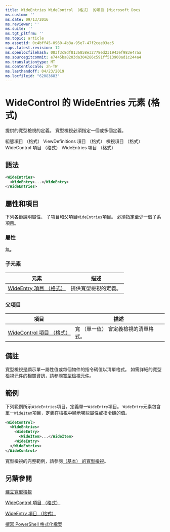 ```yaml
---
title: WideEntries WideControl （格式） 的項目 |Microsoft Docs
ms.custom: ''
ms.date: 09/13/2016
ms.reviewer: ''
ms.suite: ''
ms.tgt_pltfrm: ''
ms.topic: article
ms.assetid: 0c4bff45-0960-4b3a-95e7-47f2cee03ac5
caps.latest.revision: 12
ms.openlocfilehash: 083f3c8df8136858e32778ed231943ef983e47aa
ms.sourcegitcommit: e7445ba8203da304286c591ff513900ad1c244a4
ms.translationtype: MT
ms.contentlocale: zh-TW
ms.lasthandoff: 04/23/2019
ms.locfileid: "62083683"
---
```

# <a name="wideentries-element-for-widecontrol-format"></a>WideControl 的 WideEntries 元素 (格式)

提供的寬型檢視的定義。 寬型檢視必須指定一個或多個定義。

組態項目 （格式） ViewDefinitions 項目 （格式） 檢視項目 （格式） WideControl 項目 （格式） WideEntries 項目 （格式）

## <a name="syntax"></a>語法

```xml
<WideEntries>
  <WideEntry>...</WideEntry>
</WideEntries>

```

## <a name="attributes-and-elements"></a>屬性和項目

下列各節說明屬性、 子項目和父項目`WideEntries`項目。 必須指定至少一個子系項目。

### <a name="attributes"></a>屬性

無。

### <a name="child-elements"></a>子元素

|元素|描述|
|-------------|-----------------|
|[WideEntry 項目 （格式）](./wideentry-element-for-widecontrol-format.md)|提供寬型檢視的定義。|

### <a name="parent-elements"></a>父項目

|項目|描述|
|-------------|-----------------|
|[WideControl 項目 （格式）](./widecontrol-element-format.md)|寬 （單一值） 會定義檢視的清單格式。|

## <a name="remarks"></a>備註

寬型檢視是顯示單一屬性值或每個物件的指令碼值以清單格式。 如需詳細的寬型檢視元件的相關資訊，請參閱[寬型檢視元件](./creating-a-wide-view.md)。

## <a name="example"></a>範例

下列範例所示`WideEntries`項目，定義單一`WideEntry`項目。 `WideEntry`元素包含單一`WideItem`項目，定義在檢視中顯示哪些屬性或指令碼的值。

```xml
<WideControl>
  <WideEntries>
    <WideEntry>
      <WideItem>...</WideItem>
    <WideEntry>
  </WideEntries>
</WideControl>
```

寬型檢視的完整範例，請參閱[（基本） 的寬型檢視](./wide-view-basic.md)。

## <a name="see-also"></a>另請參閱

[建立寬型檢視](./creating-a-wide-view.md)

[WideControl 項目 （格式）](./widecontrol-element-format.md)

[WideEntry 項目 （格式）](./wideentry-element-for-widecontrol-format.md)

[撰寫 PowerShell 格式化檔案](./writing-a-powershell-formatting-file.md)
